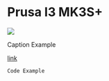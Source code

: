 # Prusa I3 MK3S+

![](../images/CHANGEME.png)
  <figcaption>Caption Example</figcaption>

[link](LINKGOESHERE)
```
Code Example
```

